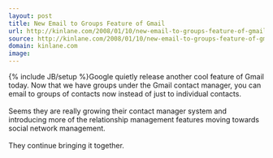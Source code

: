 ```yaml
---
layout: post
title: New Email to Groups Feature of Gmail
url: http://kinlane.com/2008/01/10/new-email-to-groups-feature-of-gmail/
source: http://kinlane.com/2008/01/10/new-email-to-groups-feature-of-gmail/
domain: kinlane.com
image: 
---
```

{% include JB/setup %}Google quietly release another cool feature of Gmail today. Now that we have groups under the Gmail contact manager, you can email to groups of contacts now instead of just to individual contacts.<br />
<br />
Seems they are really growing their contact manager system and introducing more of the relationship management features moving towards social network management.<br />
<br />
They continue bringing it together.